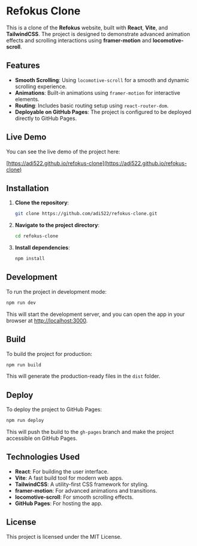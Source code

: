 # Refokus Clone

This is a clone of the **Refokus** website, built with **React**, **Vite**, and **TailwindCSS**. The project is designed to demonstrate advanced animation effects and scrolling interactions using **framer-motion** and **locomotive-scroll**.

## Features

- **Smooth Scrolling**: Using `locomotive-scroll` for a smooth and dynamic scrolling experience.
- **Animations**: Built-in animations using `framer-motion` for interactive elements.
- **Routing**: Includes basic routing setup using `react-router-dom`.
- **Deployable on GitHub Pages**: The project is configured to be deployed directly to GitHub Pages.

## Live Demo

You can see the live demo of the project here:

[https://adi522.github.io/refokus-clone](https://adi522.github.io/refokus-clone)

## Installation

1. **Clone the repository**:

   ```bash
   git clone https://github.com/adi522/refokus-clone.git
   ```

2. **Navigate to the project directory**:

   ```bash
   cd refokus-clone
   ```

3. **Install dependencies**:

   ```bash
   npm install
   ```

## Development

To run the project in development mode:

```bash
npm run dev
```

This will start the development server, and you can open the app in your browser at [http://localhost:3000](http://localhost:3000).

## Build

To build the project for production:

```bash
npm run build
```

This will generate the production-ready files in the `dist` folder.

## Deploy

To deploy the project to GitHub Pages:

```bash
npm run deploy
```

This will push the build to the `gh-pages` branch and make the project accessible on GitHub Pages.

## Technologies Used

- **React**: For building the user interface.
- **Vite**: A fast build tool for modern web apps.
- **TailwindCSS**: A utility-first CSS framework for styling.
- **framer-motion**: For advanced animations and transitions.
- **locomotive-scroll**: For smooth scrolling effects.
- **GitHub Pages**: For hosting the app.

## License

This project is licensed under the MIT License.
